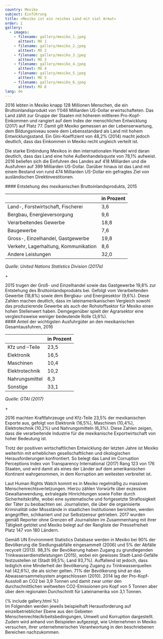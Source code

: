 ```yaml
---
country: Mexiko
subject: Einführung
title: «Mexiko ist ein reiches Land mit viel Armut»
order: 1
gallery:
  - images:
    - filename: gallery/mexiko_1.jpeg
      alttext: MX 1
    - filename: gallery/mexiko_2.jpeg
      alttext: MX 2
    - filename: gallery/mexiko_3.jpeg
      alttext: MX 3
    - filename: gallery/mexiko_4.jpeg
      alttext: MX 4
    - filename: gallery/mexiko_5.jpeg
      alttext: MX 5
    - filename: gallery/mexiko_6.jpeg
      alttext: MX 6
lang: de
---
```

<!-- Text mit Sidestory rechts -->
<div class="has-sidestories-right grid" markdown="1">

<div class="content" markdown="1">
2016 lebten in Mexiko knapp 128 Millionen Menschen, die ein Bruttoinlandsprodukt von 1‘046 Milliarden US-Dollar erwirtschafteten. Das Land zählt zur Gruppe der Staaten mit höherem mittleren Pro-Kopf-Einkommen und rangiert auf dem Index der menschlichen Entwicklung (2017) auf Platz 77. Damit gilt Mexiko gemessen an der Lebenserwartung, dem Bildungsniveau sowie dem Lebensstandard als Land mit hohem Entwicklungsstand. Ein Gini-Koeffizient von 48,2% (2014) macht jedoch deutlich, dass das Einkommen in Mexiko recht ungleich verteilt ist.

Die starke Einbindung Mexikos in den internationalen Handel wird daran deutlich, dass das Land eine hohe Außenhandelsquote von 78,1% aufweist. 2016 beliefen sich die Einfuhren des Landes auf 418 Milliarden und die Ausfuhren auf 399 Milliarden US-Dollar. Darüber hinaus ist das Land mit einem Bestand von rund 474 Milliarden US-Dollar ein gefragtes Ziel von ausländischen Direktinvestitionen.
</div>

<div class="sidestory sidestory-right" markdown="1">
#### Entstehung des mexikanischen Bruttoinlandsprodukts, 2015

 &nbsp; | in Prozent
 --- | ---
Land-, Forstwirtschaft, Fischerei | 3,6
Bergbau, Energieversorgung | 9,6
Verarbeitendes Gewerbe | 18,8
Baugewerbe | 7,6
Gross-, Einzelhandel, Gastgewerbe | 19,8
Verkehr, Lagerhaltung, Kommunikation | 8,6
Andere Leistungen | 32,0

_Quelle: United Nations Statistics Division (2017a)_
<p class="sidestory-toggle"><span>+</span></p>
</div>

<div class="overlay sidestory-right-content content">
<div class="ss-content" markdown="1">
2015 trugen der Groß- und Einzelhandel sowie das Gastgewerbe 19,8% zur Entstehung des Bruttoinlandsprodukts bei. Gefolgt vom Verarbeitenden Gewerbe (18,8%) sowie dem Bergbau- und Energiesektor (9,6%). Diese Zahlen machen deutlich, dass im lateinamerikanischen Vergleich sowohl das produzierende Gewerbe als auch der Rohstoffsektor für Mexiko einen hohen Stellenwert haben. Demgegenüber spielt der Agrarsektor eine vergleichsweise weniger bedeutende Rolle (3,6%).
</div>
</div>

</div>


<!-- Text mit Sidestory links -->
<div class="has-sidestories-left grid" markdown="1">

<div class="sidestory sidestory-left" markdown="1">
#### Anteil der wichtigsten Ausfuhrgüter an den mexikanischen Gesamtausfuhren, 2016

 &nbsp; | in Prozent
--- | ---
Kfz und –Teile | 23,5
Elektronik | 16,5
Maschinen | 10,4
Elektrotechnik | 10,2
Nahrungsmittel | 6,3
Sonstige | 33,1

_Quelle: GTAI (2017)_

<p class="sidestory-toggle"><span>+</span></p>
</div>

<div class="overlay sidestory-left-content content">
<div class="ss-content">
<p>2016 machten Kraftfahrzeuge und Kfz-Teile 23,5% der mexikanischen Exporte aus, gefolgt von Elektronik (16,5%), Maschinen (10,4%), Elektrotechnik (10,2%) und Nahrungsmitteln (6,3%). Diese Zahlen zeigen, dass die verarbeitende Industrie für die mexikanische Exportwirtschaft von hoher Bedeutung ist.</p>
</div>
</div>

<div class="content" markdown="1">

Trotz der positiven wirtschaftlichen Entwicklung der letzten Jahre ist Mexiko weiterhin mit erheblichen gesellschaftlichen und ökologischen Herausforderungen konfrontiert. So belegt das Land im Corruption Perceptions Index von Transparency International (2017) Rang 123 von 176 Staaten, und wird damit als eines der Länder auf dem amerikanischen Kontinent wahrgenommen, in dem Korruption am weitesten verbreitet ist.

Laut Human Rights Watch kommt es in Mexiko regelmäßig zu massiven Menschenrechtsverletzungen. Hierzu zählen Vorwürfe über exzessive Gewaltanwendung, extralegale Hinrichtungen sowie Folter durch Sicherheitskräfte, wobei eine systematische und fortgesetzte Straflosigkeit der Täter zu beobachten sei. Journalisten, die über die organisierte Kriminalität oder Missstände in staatlichen Institutionen berichten, werden angegriffen, schikaniert und zur Selbstzensur getrieben. 2017 wurden gemäß Reporter ohne Grenzen elf Journalisten im Zusammenhang mit ihrer Tätigkeit getötet und Mexiko belegt auf der Rangliste der Pressefreiheit Platz 147 von 180 Ländern.

Gemäß UN Environment Statistics Database werden in Mexiko bei 90% der Bevölkerung die Siedlungsabfälle eingesammelt (2006) und 5% der Abfälle recycelt (2013). 98,3% der Bevölkerung haben Zugang zu grundlegenden Trinkwasserdienstleistungen (2015), wobei ein gewisses Stadt-Land-Gefälle festzustellen ist (Stadt 99,5%; Land 93,7%). Auffallend ist jedoch, dass lediglich eine Minderheit der Bevölkerung Zugang zu Trinkwasserquellen hat (42,6%), die als sicher gelten. 71% der Bevölkerung sind an das Abwassersammelsystem angeschlossen (2010). 2014 lag der Pro-Kopf-Ausstoß an CO2 bei 3,9 Tonnen und damit zwar unter den durchschnittlichen weltweiten CO2-Emissionen pro Kopf von 5 Tonnen aber über dem regionalen Durchschnitt für Lateinamerika von 3,1 Tonnen.

</div>

</div>


<div class="media-wrapper">
{% include gallery.html %}
</div>

<div class="content" markdown="1">
Im Folgenden werden jeweils beispielhaft Herausforderung auf einzelbetrieblicher Ebene aus den Gebieten Menschenrechte/Arbeitsbedingungen, Umwelt und Korruption dargestellt. Zudem wird anhand von Beispielen aufgezeigt, wie Unternehmen in Mexiko versuchen, ihrer unternehmerischen Verantwortung in den beschriebenen Bereichen nachzukommen.
</div>
